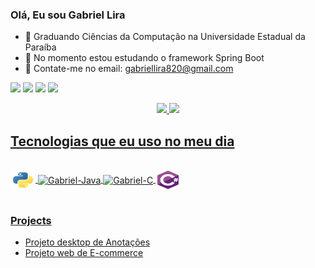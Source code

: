 ### Olá, Eu sou Gabriel Lira

- 🔭 Graduando Ciências da Computação na Universidade Estadual da Paraíba
- 🌱 No momento estou estudando o framework Spring Boot
- 💬 Contate-me no email: gabriellira820@gmail.com

<div> 

  <a href="https://instagram.com/gabriel.lira__" target="_blank"><img src="https://img.shields.io/badge/-Instagram-%23E4405F?style=for-the-badge&logo=instagram&logoColor=white" target="_blank"></a>
 <a href="https://discord.com/Users/Gabriel_gln#5992" target="_blank"><img src="https://img.shields.io/badge/Discord-7289DA?style=for-the-badge&logo=discord&logoColor=white" target="_blank"></a> 
  <a href = "mailto:gabriellira820@gmail.com"><img src="https://img.shields.io/badge/-Gmail-%23333?style=for-the-badge&logo=gmail&logoColor=white" target="_blank"></a>
  <a href="https://www.linkedin.com/in/gabriel-lira-727a0523b" target="_blank"><img src="https://img.shields.io/badge/-LinkedIn-%230077B5?style=for-the-badge&logo=linkedin&logoColor=white" target="_blank"></a> 

<div align="center">
  <a href="https://github.com/Gabrielgln">
  <img height="180em" src="https://github-readme-stats.vercel.app/api?username=Gabrielgln&show_icons=true&theme=dark&include_all_commits=true&count_private=true"/>
  <img height="180em" src="https://github-readme-stats.vercel.app/api/top-langs/?username=Gabrielgln&layout=compact&langs_count=7&theme=dark"/>
</div>
  
 ## Tecnologias que eu uso no meu dia
    
<div style="display: inline_block"><br>
  <img align="center" alt="Gabriel-Python" height="30" width="40" src="https://raw.githubusercontent.com/devicons/devicon/master/icons/python/python-original.svg">
  <img align="center" alt="Gabriel-Java" height="30" width="40" src="https://cdn.jsdelivr.net/gh/devicons/devicon/icons/java/java-original.svg">
  <img align="center" alt="Gabriel-C" height="30" width="40" src="https://cdn.jsdelivr.net/gh/devicons/devicon/icons/c/c-original.svg">
  <img align="center" alt="Rafa-Csharp" height="30" width="40" src="https://raw.githubusercontent.com/devicons/devicon/master/icons/csharp/csharp-original.svg">
</div><br>
 
  
  
 
</div>
  
### Projects
  - <a href="https://github.com/Gabrielgln/TodoApp">Projeto desktop de Anotações</a>
  - <a href="https://gabrielgln.github.io/proway-computers/">Projeto web de E-commerce</a>
  
  
  
 
